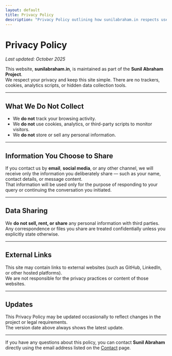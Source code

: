 ```yaml
---
layout: default
title: Privacy Policy
description: "Privacy Policy outlining how sunilabraham.in respects user privacy by avoiding data collection, tracking, or information sharing, ensuring transparency and trust."
---
```


# Privacy Policy

_Last updated: October 2025_

This website, **sunilabraham.in**, is maintained as part of the **Sunil Abraham Project**.  
We respect your privacy and keep this site simple. There are no trackers, cookies, analytics scripts, or hidden data collection tools.

---

## What We Do Not Collect

- We **do not** track your browsing activity.  
- We **do not** use cookies, analytics, or third-party scripts to monitor visitors.  
- We **do not** store or sell any personal information.

---

## Information You Choose to Share

If you contact us by **email**, **social media**, or any other channel, we will receive only the information you deliberately share — such as your name, contact details, or message content.  
That information will be used only for the purpose of responding to your query or continuing the conversation you initiated.

---

## Data Sharing

We **do not sell, rent, or share** any personal information with third parties.  
Any correspondence or files you share are treated confidentially unless you explicitly state otherwise.

---

## External Links

This site may contain links to external websites (such as GitHub, LinkedIn, or other hosted platforms).  
We are not responsible for the privacy practices or content of those websites.

---

## Updates

This Privacy Policy may be updated occasionally to reflect changes in the project or legal requirements.  
The version date above always shows the latest update.

---

If you have any questions about this policy, you can contact **Sunil Abraham** directly using the email address listed on the [Contact](/contact) page.
